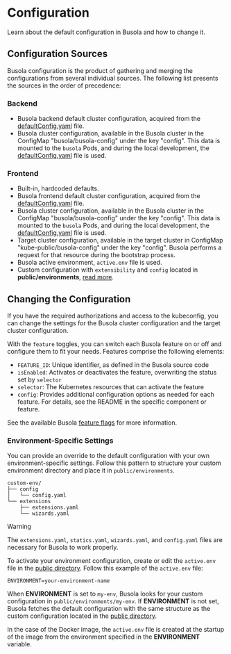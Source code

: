 # Configuration

Learn about the default configuration in Busola and how to change it.

## Configuration Sources

Busola configuration is the product of gathering and merging the configurations from several individual sources. The following list presents the sources in the order of precedence:

### Backend

- Busola backend default cluster configuration, acquired from the [defaultConfig.yaml](../../backend/settings/defaultConfig.yaml) file.
- Busola cluster configuration, available in the Busola cluster in the ConfigMap "busola/busola-config" under the key "config".
  This data is mounted to the `busola` Pods, and during the local development,
  the [defaultConfig.yaml](../../backend/settings/defaultConfig.yaml) file is used.

### Frontend

- Built-in, hardcoded defaults.
- Busola frontend default cluster configuration, acquired from the [defaultConfig.yaml](../../public/defaultConfig.yaml) file.
- Busola cluster configuration, available in the Busola cluster in the ConfigMap "busola/busola-config" under the key "config".
  This data is mounted to the `busola` Pods, and during the local development,
  the [defaultConfig.yaml](../../public/defaultConfig.yaml) file is used.
- Target cluster configuration, available in the target cluster in ConfigMap "kube-public/busola-config" under the key "config". Busola performs a request for that resource during the bootstrap process.
- Busola active environment, `active.env` file is used.
- Custom configuration with `extensibility` and `config` located in **public/environments**, [read more](#environment-specific-settings).

## Changing the Configuration

If you have the required authorizations and access to the kubeconfig, you can change the settings for the Busola cluster configuration and the target cluster configuration.

With the `feature` toggles, you can switch each Busola feature on or off and configure them to fit your needs.
Features comprise the following elements:

- `FEATURE_ID`: Unique identifier, as defined in the Busola source code
- `isEnabled`: Activates or deactivates the feature, overwriting the status set by `selector`
- `selector`: The Kubernetes resources that can activate the feature
- `config`: Provides additional configuration options as needed for each feature. For details, see the README in the specific component or feature.

See the available Busola [feature flags](../features.md) for more information.

### Environment-Specific Settings

You can provide an override to the default configuration with your own environment-specific settings.
Follow this pattern to structure your custom environment directory and place it in `public/environments`.

```
custom-env/
├── config
│   └── config.yaml
└── extensions
    ├── extensions.yaml
    └── wizards.yaml
```

> [!WARNING]
> The `extensions.yaml`, `statics.yaml`, `wizards.yaml`, and `config.yaml` files are necessary for Busola to work properly.

To activate your environment configuration, create or edit the `active.env` file in the [public directory](../../public).
Follow this example of the `active.env` file:

```dotenv
ENVIRONMENT=your-environment-name
```

When **ENVIRONMENT** is set to `my-env`, Busola looks for your custom configuration in `public/environments/my-env`.
If **ENVIRONMENT** is not set, Busola fetches the default configuration with the same structure as the custom configuration located in the [public directory](../../public).

In the case of the Docker image, the `active.env` file is created at the startup of the image from the environment specified in the **ENVIRONMENT** variable.

